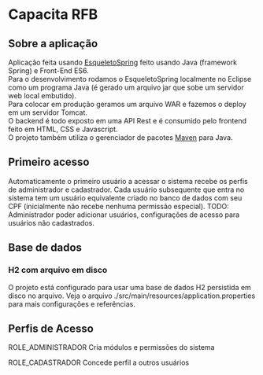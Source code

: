 # Capacita RFB

## Sobre a aplicação
Aplicação feita usando [EsqueletoSpring](https://desenvolvimento-interno-catalogo.rfoc.srf/fernando.s.fernandes/cmpnt-webcommonsrfb/-/tree/master/projetos/esqueleto-web_java-spring_html-es6) feito usando Java (framework Spring) e Front-End ES6.  
Para o desenvolvimento rodamos o EsqueletoSpring localmente no Eclipse como um programa Java (é gerado um arquivo jar que sobe um servidor web local embutido).  
Para colocar em produção geramos um arquivo WAR e fazemos o deploy em um servidor Tomcat.  
O backend é todo exposto em uma API Rest e é consumido pelo frontend feito em HTML, CSS e Javascript.  
O projeto também utiliza o gerenciador de pacotes [Maven](https://maven.apache.org/) para Java.

## Primeiro acesso
Automaticamente o primeiro usuário a acessar o sistema recebe os perfis de administrador e cadastrador.
Cada usuário subsequente que entra no sistema tem um usuário equivalente criado no banco de dados com seu CPF (inicialmente não recebe nenhuma permissão especial).
TODO: Administrador poder adicionar usuários, configurações de acesso para usuários não cadastrados.

## Base de dados
### H2 com arquivo em disco
O projeto está configurado para usar uma base de dados H2 persistida em disco no arquivo.
Veja o arquivo ./src/main/resources/application.properties para mais configurações e referências.


## Perfis de Acesso
ROLE_ADMINISTRADOR
	Cria módulos e permissões do sistema
	
ROLE_CADASTRADOR
	Concede perfil a outros usuários
	

	